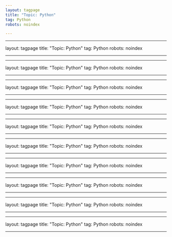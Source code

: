 ```yaml
---
layout: tagpage
title: "Topic: Python"
tag: Python
robots: noindex

---
```

---
layout: tagpage
title: "Topic: Python"
tag: Python
robots: noindex

---
---
layout: tagpage
title: "Topic: Python"
tag: Python
robots: noindex

---
---
layout: tagpage
title: "Topic: Python"
tag: Python
robots: noindex

---
---
layout: tagpage
title: "Topic: Python"
tag: Python
robots: noindex

---
---
layout: tagpage
title: "Topic: Python"
tag: Python
robots: noindex

---
---
layout: tagpage
title: "Topic: Python"
tag: Python
robots: noindex

---
---
layout: tagpage
title: "Topic: Python"
tag: Python
robots: noindex

---
---
layout: tagpage
title: "Topic: Python"
tag: Python
robots: noindex

---
---
layout: tagpage
title: "Topic: Python"
tag: Python
robots: noindex

---
---
layout: tagpage
title: "Topic: Python"
tag: Python
robots: noindex

---
